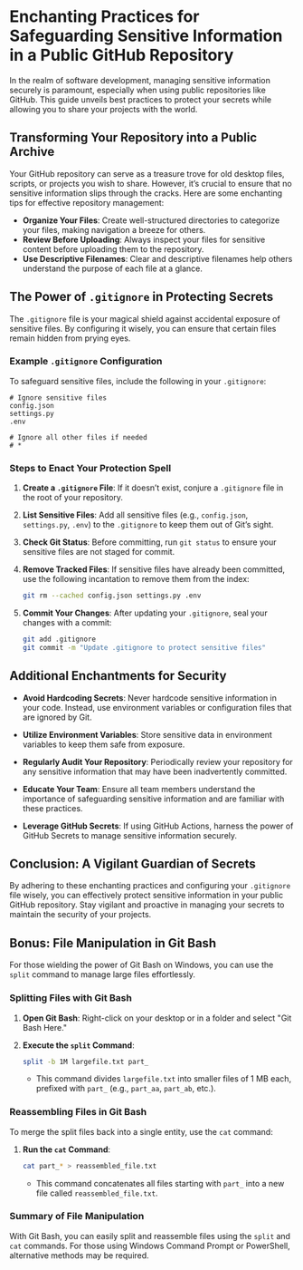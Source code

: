 # Enchanting Practices for Safeguarding Sensitive Information in a Public GitHub Repository

In the realm of software development, managing sensitive information securely is paramount, especially when using public repositories like GitHub. This guide unveils best practices to protect your secrets while allowing you to share your projects with the world.

## Transforming Your Repository into a Public Archive

Your GitHub repository can serve as a treasure trove for old desktop files, scripts, or projects you wish to share. However, it’s crucial to ensure that no sensitive information slips through the cracks. Here are some enchanting tips for effective repository management:

- **Organize Your Files**: Create well-structured directories to categorize your files, making navigation a breeze for others.
- **Review Before Uploading**: Always inspect your files for sensitive content before uploading them to the repository.
- **Use Descriptive Filenames**: Clear and descriptive filenames help others understand the purpose of each file at a glance.

## The Power of `.gitignore` in Protecting Secrets

The `.gitignore` file is your magical shield against accidental exposure of sensitive files. By configuring it wisely, you can ensure that certain files remain hidden from prying eyes.

### Example `.gitignore` Configuration

To safeguard sensitive files, include the following in your `.gitignore`:

```plaintext
# Ignore sensitive files
config.json
settings.py
.env

# Ignore all other files if needed
# *
```

### Steps to Enact Your Protection Spell

1. **Create a `.gitignore` File**: If it doesn’t exist, conjure a `.gitignore` file in the root of your repository.
   
2. **List Sensitive Files**: Add all sensitive files (e.g., `config.json`, `settings.py`, `.env`) to the `.gitignore` to keep them out of Git’s sight.

3. **Check Git Status**: Before committing, run `git status` to ensure your sensitive files are not staged for commit.

4. **Remove Tracked Files**: If sensitive files have already been committed, use the following incantation to remove them from the index:
   ```bash
   git rm --cached config.json settings.py .env
   ```

5. **Commit Your Changes**: After updating your `.gitignore`, seal your changes with a commit:
   ```bash
   git add .gitignore
   git commit -m "Update .gitignore to protect sensitive files"
   ```

## Additional Enchantments for Security

- **Avoid Hardcoding Secrets**: Never hardcode sensitive information in your code. Instead, use environment variables or configuration files that are ignored by Git.

- **Utilize Environment Variables**: Store sensitive data in environment variables to keep them safe from exposure.

- **Regularly Audit Your Repository**: Periodically review your repository for any sensitive information that may have been inadvertently committed.

- **Educate Your Team**: Ensure all team members understand the importance of safeguarding sensitive information and are familiar with these practices.

- **Leverage GitHub Secrets**: If using GitHub Actions, harness the power of GitHub Secrets to manage sensitive information securely.

## Conclusion: A Vigilant Guardian of Secrets

By adhering to these enchanting practices and configuring your `.gitignore` file wisely, you can effectively protect sensitive information in your public GitHub repository. Stay vigilant and proactive in managing your secrets to maintain the security of your projects.

## Bonus: File Manipulation in Git Bash

For those wielding the power of Git Bash on Windows, you can use the `split` command to manage large files effortlessly.

### Splitting Files with Git Bash

1. **Open Git Bash**: Right-click on your desktop or in a folder and select "Git Bash Here."

2. **Execute the `split` Command**:
   ```bash
   split -b 1M largefile.txt part_
   ```
   - This command divides `largefile.txt` into smaller files of 1 MB each, prefixed with `part_` (e.g., `part_aa`, `part_ab`, etc.).

### Reassembling Files in Git Bash

To merge the split files back into a single entity, use the `cat` command:

1. **Run the `cat` Command**:
   ```bash
   cat part_* > reassembled_file.txt
   ```
   - This command concatenates all files starting with `part_` into a new file called `reassembled_file.txt`.

### Summary of File Manipulation

With Git Bash, you can easily split and reassemble files using the `split` and `cat` commands. For those using Windows Command Prompt or PowerShell, alternative methods may be required.


